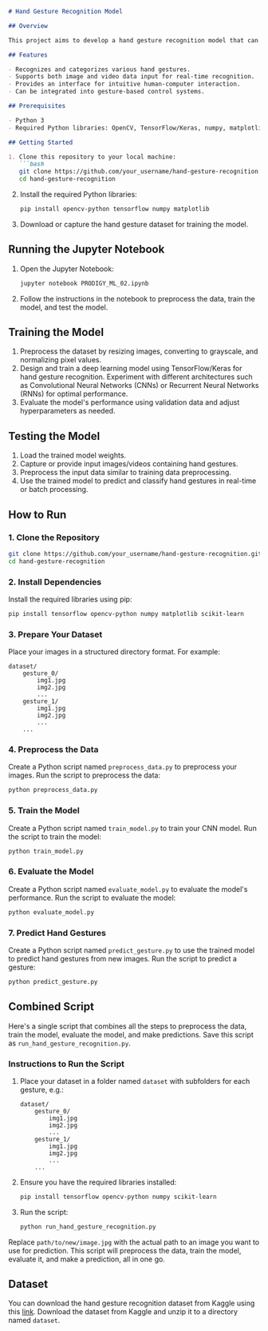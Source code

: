 ```markdown
# Hand Gesture Recognition Model

## Overview

This project aims to develop a hand gesture recognition model that can accurately identify and classify different hand gestures from image or video data. The model facilitates intuitive human-computer interaction and gesture-based control systems.

## Features

- Recognizes and categorizes various hand gestures.
- Supports both image and video data input for real-time recognition.
- Provides an interface for intuitive human-computer interaction.
- Can be integrated into gesture-based control systems.

## Prerequisites

- Python 3
- Required Python libraries: OpenCV, TensorFlow/Keras, numpy, matplotlib

## Getting Started

1. Clone this repository to your local machine:
   ```bash
   git clone https://github.com/your_username/hand-gesture-recognition.git
   cd hand-gesture-recognition
   ```

2. Install the required Python libraries:
   ```bash
   pip install opencv-python tensorflow numpy matplotlib
   ```

3. Download or capture the hand gesture dataset for training the model.

## Running the Jupyter Notebook

1. Open the Jupyter Notebook:
   ```bash
   jupyter notebook PRODIGY_ML_02.ipynb
   ```

2. Follow the instructions in the notebook to preprocess the data, train the model, and test the model.

## Training the Model

1. Preprocess the dataset by resizing images, converting to grayscale, and normalizing pixel values.
2. Design and train a deep learning model using TensorFlow/Keras for hand gesture recognition. Experiment with different architectures such as Convolutional Neural Networks (CNNs) or Recurrent Neural Networks (RNNs) for optimal performance.
3. Evaluate the model's performance using validation data and adjust hyperparameters as needed.

## Testing the Model

1. Load the trained model weights.
2. Capture or provide input images/videos containing hand gestures.
3. Preprocess the input data similar to training data preprocessing.
4. Use the trained model to predict and classify hand gestures in real-time or batch processing.

## How to Run

### 1. Clone the Repository

```bash
git clone https://github.com/your_username/hand-gesture-recognition.git
cd hand-gesture-recognition
```

### 2. Install Dependencies

Install the required libraries using pip:
```bash
pip install tensorflow opencv-python numpy matplotlib scikit-learn
```

### 3. Prepare Your Dataset

Place your images in a structured directory format. For example:
```
dataset/
    gesture_0/
        img1.jpg
        img2.jpg
        ...
    gesture_1/
        img1.jpg
        img2.jpg
        ...
    ...
```

### 4. Preprocess the Data

Create a Python script named `preprocess_data.py` to preprocess your images. Run the script to preprocess the data:
```bash
python preprocess_data.py
```

### 5. Train the Model

Create a Python script named `train_model.py` to train your CNN model. Run the script to train the model:
```bash
python train_model.py
```

### 6. Evaluate the Model

Create a Python script named `evaluate_model.py` to evaluate the model's performance. Run the script to evaluate the model:
```bash
python evaluate_model.py
```

### 7. Predict Hand Gestures

Create a Python script named `predict_gesture.py` to use the trained model to predict hand gestures from new images. Run the script to predict a gesture:
```bash
python predict_gesture.py
```

## Combined Script

Here's a single script that combines all the steps to preprocess the data, train the model, evaluate the model, and make predictions. Save this script as `run_hand_gesture_recognition.py`.

### Instructions to Run the Script

1. Place your dataset in a folder named `dataset` with subfolders for each gesture, e.g.:
    ```
    dataset/
        gesture_0/
            img1.jpg
            img2.jpg
            ...
        gesture_1/
            img1.jpg
            img2.jpg
            ...
        ...
    ```

2. Ensure you have the required libraries installed:
    ```bash
    pip install tensorflow opencv-python numpy scikit-learn
    ```

3. Run the script:
    ```bash
    python run_hand_gesture_recognition.py
    ```

Replace `path/to/new/image.jpg` with the actual path to an image you want to use for prediction. This script will preprocess the data, train the model, evaluate it, and make a prediction, all in one go.

## Dataset

You can download the hand gesture recognition dataset from Kaggle using this [link](https://www.kaggle.com/datasets/gti-upm/leapgestrecog/code). Download the dataset from Kaggle and unzip it to a directory named `dataset`.
```
